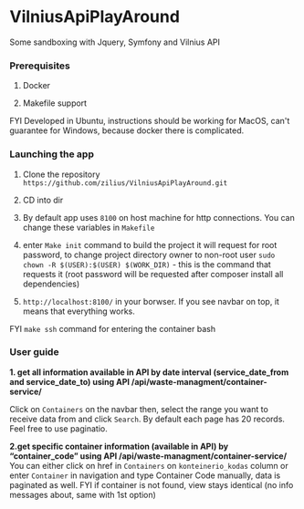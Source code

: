 # VilniusApiPlayAround
Some sandboxing with Jquery, Symfony and Vilnius API

<h3>Prerequisites</h3>

1. Docker

2. Makefile support

FYI Developed in Ubuntu, instructions should be working for MacOS, can't guarantee for Windows, because docker there is complicated.


<h3>Launching the app</h3>

1. Clone the repository `https://github.com/zilius/VilniusApiPlayAround.git`

2. CD into dir

3. By default app uses `8100` on host machine for http connections. You can change these variables in `Makefile`

4. enter `Make init` command to build the project it will request for root password, to change project directory owner to non-root user `sudo chown -R $(USER):$(USER) $(WORK_DIR)` - this is the command that requests it (root password will be requested after composer install all dependencies)

5. `http://localhost:8100/` in your borwser. If you see navbar on top, it means that everything works.

FYI `make ssh` command for entering the container bash


<h3>User guide</h3>

<b>1. get all information available in API by date interval (service_date_from and service_date_to) using API /api/waste-managment/container-service/</b>

Click on `Containers` on the navbar then, select the range you want to receive data from and click `Search`. By default each page has 20 records. Feel free to use paginatio.

<b>2.get specific container information (available in API) by “container_code” using API /api/waste-managment/container-service/</b>
You can either click on href in `Containers` on `konteinerio_kodas` column or enter `Container` in navigation and type Container Code manually, data is paginated as well. FYI if container is not found, view stays identical (no info messages about, same with 1st option)




